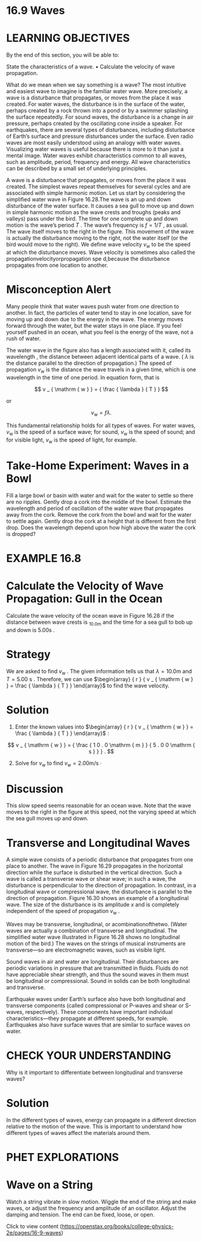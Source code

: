 # 16.9 Waves

# LEARNING OBJECTIVES

By the end of this section, you will be able to:

State the characteristics of a wave. • Calculate the velocity of wave propagation.

What do we mean when we say something is a wave? The most intuitive and easiest wave to imagine is the familiar water wave. More precisely, a wave is a disturbance that propagates, or moves from the place it was created. For water waves, the disturbance is in the surface of the water, perhaps created by a rock thrown into a pond or by a swimmer splashing the surface repeatedly. For sound waves, the disturbance is a change in air pressure, perhaps created by the oscillating cone inside a speaker. For earthquakes, there are several types of disturbances, including disturbance of Earth’s surface and pressure disturbances under the surface. Even radio waves are most easily understood using an analogy with water waves. Visualizing water waves is useful because there is more to it than just a mental image. Water waves exhibit characteristics common to all waves, such as amplitude, period, frequency and energy. All wave characteristics can be described by a small set of underlying principles.

A wave is a disturbance that propagates, or moves from the place it was created. The simplest waves repeat themselves for several cycles and are associated with simple harmonic motion. Let us start by considering the simplified water wave in Figure 16.28.The wave is an up and down disturbance of the water surface. It causes a sea gull to move up and down in simple harmonic motion as the wave crests and troughs (peaks and valleys) pass under the bird. The time for one complete up and down motion is the wave’s period $T$ . The wave’s frequency is $f = 1 / T$ , as usual. The wave itself moves to the right in the figure. This movement of the wave is actually the disturbance moving to the right, not the water itself (or the bird would move to the right). We define wave velocity $v _ { \mathrm { w } }$ to be the speed at which the disturbance moves. Wave velocity is sometimes also called the propagationvelocityorpropagation spe d,because the disturbance propagates from one location to another.



# Misconception Alert

Many people think that water waves push water from one direction to another. In fact, the particles of water tend to stay in one location, save for moving up and down due to the energy in the wave. The energy moves forward through the water, but the water stays in one place. If you feel yourself pushed in an ocean, what you feel is the energy of the wave, not a rush of water.

The water wave in the figure also has a length associated with it, called its wavelength , the distance between adjacent identical parts of a wave. ( $\lambda$ is the distance parallel to the direction of propagation.) The speed of propagation $v _ { \mathrm { w } }$ is the distance the wave travels in a given time, which is one wavelength in the time of one period. In equation form, that is

$$
v _ { \mathrm { w } } = { \frac { \lambda } { T } }
$$

or

$$
v _ { \mathrm { { w } } } = f \lambda .
$$

This fundamental relationship holds for all types of waves. For water waves, $v _ { \mathrm { w } }$ is the speed of a surface wave; for sound, $v _ { \mathrm { w } }$ is the speed of sound; and for visible light, $v _ { \mathrm { w } }$ is the speed of light, for example.

# Take-Home Experiment: Waves in a Bowl

Fill a large bowl or basin with water and wait for the water to settle so there are no ripples. Gently drop a cork into the middle of the bowl. Estimate the wavelength and period of oscillation of the water wave that propagates away from the cork. Remove the cork from the bowl and wait for the water to settle again. Gently drop the cork at a height that is different from the first drop. Does the wavelength depend upon how high above the water the cork is dropped?

# EXAMPLE 16.8

# Calculate the Velocity of Wave Propagation: Gull in the Ocean

Calculate the wave velocity of the ocean wave in Figure 16.28 if the distance between wave crests is $_ { 1 0 . 0 \mathrm { m } }$ and the time for a sea gull to bob up and down is $5 . 0 0 \mathsf { s }$ .

# Strategy

We are asked to find $v _ { \mathrm { w } }$ . The given information tells us that $\lambda = 1 0 . 0 \mathrm { m }$ and $T = 5 . 0 0 ~ \mathrm { s }$ . Therefore, we can use $\begin{array} { r } { v _ { \mathrm { w } } = \frac { \lambda } { T } } \end{array}$ to find the wave velocity.

# Solution

1. Enter the known values into $\begin{array} { r } { v _ { \mathrm { w } } = \frac { \lambda } { T } } \end{array}$ :

$$
v _ { \mathrm { w } } = { \frac { 1 0 . 0 \mathrm { m } } { 5 . 0 0 \mathrm { s } } } .
$$

2. Solve for $v _ { \mathrm { w } }$ to find $v _ { \mathrm { w } } { = } 2 . 0 0 \mathrm { m / s }$ ·

# Discussion

This slow speed seems reasonable for an ocean wave. Note that the wave moves to the right in the figure at this speed, not the varying speed at which the sea gull moves up and down.

# Transverse and Longitudinal Waves

A simple wave consists of a periodic disturbance that propagates from one place to another. The wave in Figure 16.29 propagates in the horizontal direction while the surface is disturbed in the vertical direction. Such a wave is called a transverse wave or shear wave; in such a wave, the disturbance is perpendicular to the direction of propagation. In contrast, in a longitudinal wave or compressional wave, the disturbance is parallel to the direction of propagation. Figure 16.30 shows an example of a longitudinal wave. The size of the disturbance is its amplitude $x$ and is completely independent of the speed of propagation $v _ { \mathrm { w } }$ .

Waves may be transverse, longitudinal, or acombinationofthetwo. (Water waves are actually a combination of transverse and longitudinal. The simplified water wave illustrated in Figure 16.28 shows no longitudinal motion of the bird.) The waves on the strings of musical instruments are transverse—so are electromagnetic waves, such as visible light.

Sound waves in air and water are longitudinal. Their disturbances are periodic variations in pressure that are transmitted in fluids. Fluids do not have appreciable shear strength, and thus the sound waves in them must be longitudinal or compressional. Sound in solids can be both longitudinal and transverse.

Earthquake waves under Earth’s surface also have both longitudinal and transverse components (called compressional or P-waves and shear or S-waves, respectively). These components have important individual characteristics—they propagate at different speeds, for example. Earthquakes also have surface waves that are similar to surface waves on water.

# CHECK YOUR UNDERSTANDING

Why is it important to differentiate between longitudinal and transverse waves?

# Solution

In the different types of waves, energy can propagate in a different direction relative to the motion of the wave. This is important to understand how different types of waves affect the materials around them.

# PHET EXPLORATIONS

# Wave on a String

Watch a string vibrate in slow motion. Wiggle the end of the string and make waves, or adjust the frequency and amplitude of an oscillator. Adjust the damping and tension. The end can be fixed, loose, or open.

Click to view content (https://openstax.org/books/college-physics-2e/pages/16-9-waves)